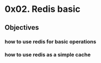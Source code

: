 # 0x02. Redis basic

## Objectives
### how to use redis for basic operations
### how to use redis as a simple cache
